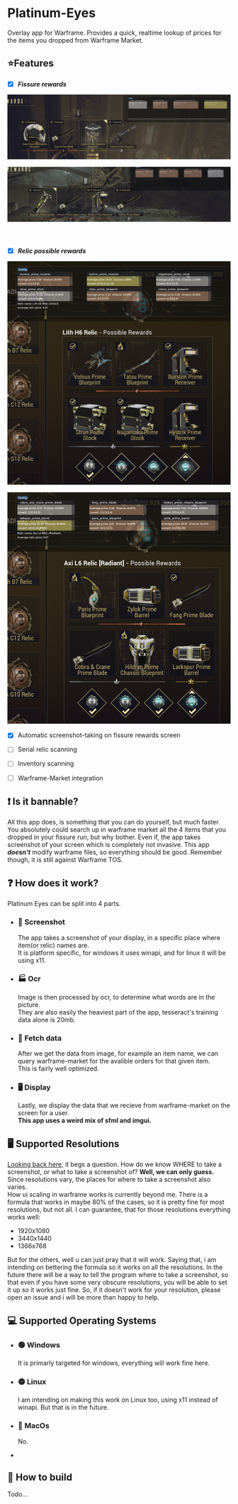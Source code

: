 # Platinum-Eyes
Overlay app for Warframe. Provides a quick, realtime lookup of prices for the items you dropped from Warframe Market.


## ⭐Features
- [x] ***Fissure rewards***
 

![Fissure rewards screenshot](relicRewards1.png "1")

![Fissure rewards screenshot](relicRewards2.png "2")

&nbsp;
&nbsp;
&nbsp;
###
###
- [x] ***Relic possible rewards***


![Fissure rewards screenshot](relicTitleScreenshot1.png "3")

![Fissure rewards screenshot](relicTitleScreenshot2.png "4")

- [x] Automatic screenshot-taking on fissure rewards screen 

- [ ] Serial relic scanning

- [ ] Inventory scanning
- [ ] Warframe-Market integration


## ❗ Is it bannable?
All this app does, is something that you can do yourself, but much faster. You absolutely could search up in warframe market all the 4 items that you dropped in your fissure run, but why bother. Even if, the app takes screenshot of your screen which is completely not invasive. This app ***doesn't*** modify warframe files, so everything should be good. Remember though, it is still against Warframe TOS.

## ❓ How does it work?
Platinum Eyes can be split into 4 parts.
- ### 📸 Screenshot
     The app takes a screenshot of your display, in a specific place where item(or relic) names are.\
     It is platform specific, for windows it uses winapi, and for linux it will be using x11.
     
- ### 🏭 Ocr
     Image is then processed by ocr, to determine what words are in the picture.\
     They are also easily the heaviest part of the app, tesseract's training data alone is 20mb.
     
- ### 🚚 Fetch data
     After we get the data from image, for example an item name, we can query warframe-market for the avalible orders for that given item.\
     This is fairly well optimized.
     
- ### 🖥️ Display
     Lastly, we display the data that we recieve from warframe-market on the screen for a user.\
     **This app uses a weird mix of sfml and imgui.**


## 🖥️ Supported Resolutions
[Looking back here,](#-screenshot) it begs a question. How do we know WHERE to take a screenshot, or what to take a screenshot of? **Well, we can only guess.** Since resolutions vary, the places for where to take a screenshot also varies.\
How ui scaling in warframe works is currently beyond me. There is a formula that works in maybe 80% of the cases, so it is pretty fine for most resolutions, but not all. I can guarantee, that for those resolutions everything works well:
- 1920x1080
- 3440x1440
- 1366x768

But for the others, well u can just pray that it will work. Saying that, i am intending on bettering the formula so it works on all the resolutions. In the future there will be a way to tell the program where to take a screenshot, so that even if you have some very obscure resolutions, you will be able to set it up so it works just fine. So, if it doesn't work for your resolution, please open an issue and i will be more than happy to help.
  
## 💻 Supported Operating Systems

- ### 🟢 Windows
  It is primarly targeted for windows, everything will work fine here.

- ### 🟡 Linux
  I am intending on making this work on Linux too, using x11 instead of winapi. But that is in the future.
- ### 🔴 MacOs
  No.

- 
## 🔧 How to build

Todo...


        
